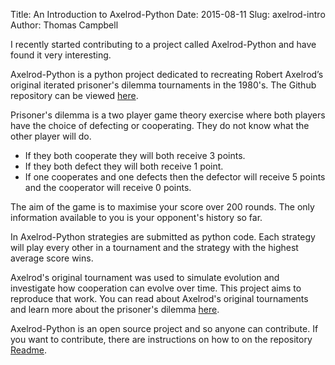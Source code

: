 Title: An Introduction to Axelrod-Python
Date: 2015-08-11
Slug: axelrod-intro
Author: Thomas Campbell

I recently started contributing to a project called Axelrod-Python and have
found it very interesting.

Axelrod-Python is a python project dedicated to recreating Robert Axelrod’s
original iterated prisoner's dilemma tournaments in the 1980's. The Github
repository can be viewed [here](https://github.com/Axelrod-Python/Axelrod).

Prisoner's dilemma is a two player game theory exercise where both players have the choice of defecting or cooperating. They do not know what the other player will do.

* If they both cooperate they will both receive 3 points.
* If they both defect they will both receive 1 point.
* If one cooperates and one defects then the defector will receive 5 points and the cooperator will receive 0 points.

The aim of the game is to maximise your score over 200 rounds. The only information available to you is your opponent's history so far.

In Axelrod-Python strategies are submitted as python code. Each strategy will
play every other in a tournament and the strategy with the highest average score
wins.

Axelrod's original tournament was used to simulate evolution and investigate how
cooperation can evolve over time. This project aims to reproduce that work. You
can read about Axelrod's original tournaments and learn more about the
prisoner's dilemma
[here](http://axelrod.readthedocs.org/en/latest/background.html).

Axelrod-Python is an open source project and so anyone can contribute. If you
want to contribute, there are instructions on how to on the repository
[Readme](https://github.com/Axelrod-Python/Axelrod).
